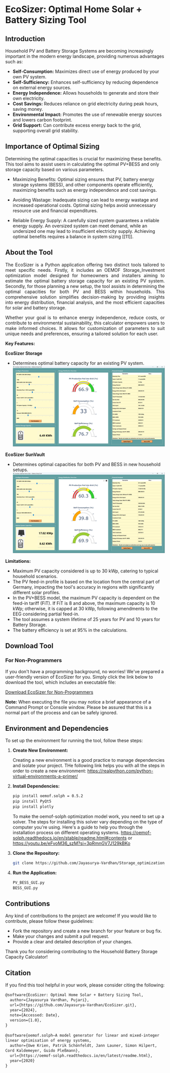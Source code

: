 # EcoSizer: Optimal Home Solar + Battery Sizing Tool

## Introduction

Household PV and Battery Storage Systems are becoming increasingly important in the modern energy landscape, providing numerous advantages such as:

- **Self-Consumption:** Maximizes direct use of energy produced by your own PV system.
- **Self-Sufficiency:** Enhances self-sufficiency by reducing dependence on external energy sources.
- **Energy Independence:** Allows households to generate and store their own electricity.
- **Cost Savings:** Reduces reliance on grid electricity during peak hours, saving money.
- **Environmental Impact:** Promotes the use of renewable energy sources and lowers carbon footprint.
- **Grid Support:** Can contribute excess energy back to the grid, supporting overall grid stability.

## Importance of Optimal Sizing

Determining the optimal capacities is crucial for maximizing these benefits. This tool aims to assist users in calculating the optimal PV+BESS and only storage capacity based on various parameters.

  - Maximizing Benefits: Optimal sizing ensures that PV, battery energy storage systems (BESS), and other components operate  efficiently, maximizing benefits such as energy independence and cost savings.

  - Avoiding Wastage: Inadequate sizing can lead to energy wastage and increased operational costs. Optimal sizing helps avoid unnecessary resource use and financial expenditures.

  - Reliable Energy Supply: A carefully sized system guarantees a reliable energy supply. An oversized system can meet demand, while an undersized one may lead to insufficient electricity supply. Achieving optimal benefits requires a balance in system sizing [[11]].

## About the Tool

<p align="justify"> The EcoSizer is a Python application offering two distinct tools tailored to meet specific needs. Firstly, it includes an OEMOF Storage_Investment optimization model designed for homeowners and installers aiming to estimate the optimal battery storage capacity for an existing PV system. Secondly, for those planning a new setup, the tool assists in determining the optimal capacities for both PV and BESS within households. This comprehensive solution simplifies decision-making by providing insights into energy distribution, financial analysis, and the most efficient capacities for solar and battery storage.</p>

<p align="justify"> Whether your goal is to enhance energy independence, reduce costs, or contribute to environmental sustainability, this calculator empowers users to make informed choices. It allows for customization of parameters to suit unique needs and preferences, ensuring a tailored solution for each user.</p>

__**Key Features:**__

**EcoSizer Storage**

- Determines optimal battery capacity for an existing PV system.
![BESS_GUI_Tool](Input_Files/BESS_GUI_tool.png)


**EcoSizer SunVault**

- Determines optimal capacities for both PV and BESS in new household setups.
![BESS_GUI_Tool](Input_Files/PV_BESS_GUI_tool.png)


__**Limitations:**__

- Maximum PV capacity considered is up to 30 kWp, catering to typical household scenarios.
- The PV feed-in profile is based on the location from the central part of Germany, impacting the tool's accuracy in regions with      significantly different solar profiles.
- In the PV+BESS model, the maximum PV capacity is dependent on the feed-in tariff (FiT). If FiT is 8 and above, the maximum capacity is 10 kWp; otherwise, it is capped at 30 kWp, following amendments to the EEG considering partial feed-in.
- The tool assumes a system lifetime of 25 years for PV and 10 years for Battery Storage.
- The battery efficiency is set at 95% in the calculations.


## Download Tool

### For Non-Programmers

If you don't have a programming background, no worries! We've prepared a user-friendly version of EcoSizer for you. Simply click the link below to download the tool, which includes an executable file:

[Download EcoSizer for Non-Programmers](#) <!-- Replace # with the actual download link -->

**Note:** When executing the file you may notice a brief appearance of a Command Prompt or Console window. Please be assured that this is a normal part of the process and can be safely ignored. 


## Environment and Dependencies

To set up the environment for running the tool, follow these steps:

1. **Create New Environment:**

    Creating a new environment is a good practice to manage dependencies and isolate your project. THe following link helps you with all the steps in order to create a new environment: https://realpython.com/python-virtual-environments-a-primer/

2. **Install Dependencies:**
   
    ```bash
    pip install oemof.solph = 0.5.2
    pip install PyQt5
    pip install plotly
    ```
    To make the oemof-solph optimization model work, you need to set up a solver. The steps for installing this solver vary depending on the type of computer you're using. Here's a guide to help you through the installation process on different operating systems. https://oemof-solph.readthedocs.io/en/stable/readme.html#contents or https://youtu.be/eFvoM36_szM?si=3pRmnGV7J129kBKo

3. **Clone the Repository:**
    ```bash
    git clone https://github.com/Jayasurya-Vardhan/Storage_optimization_Tool.git
    ```

4. **Run the Application:**
     ```bash
    PV_BESS_GUI.py
    BESS_GUI.py
    ```

## Contributions

Any kind of contributions to the project are welcome! If you would like to contribute, please follow these guidelines:

- Fork the repository and create a new branch for your feature or bug fix.
- Make your changes and submit a pull request.
- Provide a clear and detailed description of your changes.

Thank you for considering contributing to the Household Battery Storage Capacity Calculator!

## Citation

If you find this tool helpful in your work, please consider citing the following:

```
@software{EcoSizer: Optimal Home Solar + Battery Sizing Tool,
  author={Jayasurya Vardhan, Pujari},
  url={https://github.com/Jayasurya-Vardhan/EcoSizer.git},
  year={2024},
  note={Accessed: Date},
  version={1.0},
}

@software{oemof.solph—A model generator for linear and mixed-integer linear optimisation of energy systems,
  author={Uwe Krien, Patrik Schönfeldt, Jann Launer, Simon Hilpert, Cord Kaldemeyer, Guido Pleßmann},
  url={https://oemof-solph.readthedocs.io/en/latest/readme.html},
  year={2020}
}

```


<!-- 
### For Developers and Advanced Users

If you have programming skills and want to explore or contribute to the source code, you can find the project on GitHub. Feel free to check it out, contribute, or raise issues:

[GitHub Repository: EcoSizer](https://github.com/yourusername/yourrepository)

---

**Note:** Ensure you have Python installed to run the source code version. The executable file is included in the user-friendly version for non-programmers. -->
